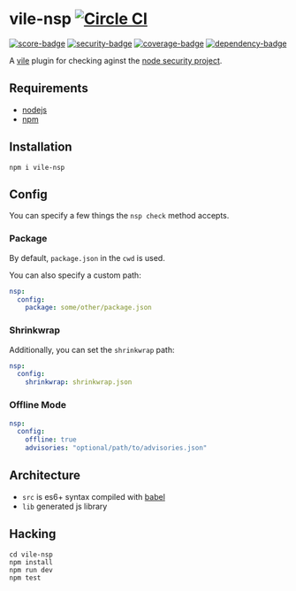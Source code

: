 # vile-nsp [![Circle CI](https://circleci.com/gh/forthright/vile-nsp.svg?style=shield&circle-token=8b1bfab08e46fdf239dbb4a57d2b317d38516fe5)](https://circleci.com/gh/forthright/vile-nsp)

[![score-badge](https://vile.io/api/v0/projects/vile-nsp/badges/score?token=USryyHar5xQs7cBjNUdZ)](https://vile.io/~brentlintner/vile-nsp) [![security-badge](https://vile.io/api/v0/projects/vile-nsp/badges/security?token=USryyHar5xQs7cBjNUdZ)](https://vile.io/~brentlintner/vile-nsp) [![coverage-badge](https://vile.io/api/v0/projects/vile-nsp/badges/coverage?token=USryyHar5xQs7cBjNUdZ)](https://vile.io/~brentlintner/vile-nsp) [![dependency-badge](https://vile.io/api/v0/projects/vile-nsp/badges/dependency?token=USryyHar5xQs7cBjNUdZ)](https://vile.io/~brentlintner/vile-nsp)

A [vile](https://vile.io) plugin for checking aginst the [node security project](https://nodesecurity.io).

## Requirements

- [nodejs](http://nodejs.org)
- [npm](http://npmjs.org)

## Installation

    npm i vile-nsp

## Config

You can specify a few things the `nsp check` method accepts.

### Package

By default, `package.json` in the `cwd` is used.

You can also specify a custom path:

```yml
nsp:
  config:
    package: some/other/package.json
```

### Shrinkwrap

Additionally, you can set the `shrinkwrap` path:

```yml
nsp:
  config:
    shrinkwrap: shrinkwrap.json
```

### Offline Mode

```yml
nsp:
  config:
    offline: true
    advisories: "optional/path/to/advisories.json"
```

## Architecture

- `src` is es6+ syntax compiled with [babel](https://babeljs.io)
- `lib` generated js library

## Hacking

    cd vile-nsp
    npm install
    npm run dev
    npm test
